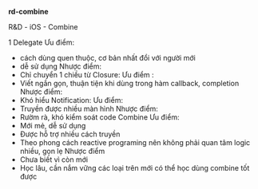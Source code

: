 **rd-combine** 

R&D - iOS - Combine

1 Delegate 
 Ưu điểm: 
 - cách dùng quen thuộc, cơ bản nhất đổi với người mới 
 - dễ sử dụng 
 Nhược điểm:
 - Chỉ chuyển 1 chiều từ 
 Closure: 
 Ưu điểm :
 - Viết ngắn gọn, thuận tiện khi dùng trong hàm callback, completion 
 Nhược điểm:
- Khó hiểu
Notification:
Ưu điểm: 
- Truyền được nhiều màn hình
Nhược điểm:
- Rườm rà, khó kiểm soát code 
Combine 
Ưu điểm:
- Mới mẻ, dễ sử dụng 
- Được hỗ trợ nhiều cách truyền 
- Theo phong cách reactive programing nên không phải quan tâm logic nhiều, gọn lẹ 
Nhược điểm
- Chưa biết vì còn mới 
- Học lâu, cần nắm vững các loại trên mới có thể học dùng combine tốt được
 
